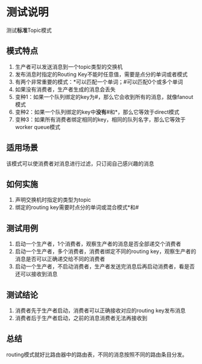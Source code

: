 # 测试说明

测试**标准**Topic模式

## 模式特点

1. 生产者可以发送消息到一个topic类型的交换机
2. 发布消息时指定的Routing Key不能时任意值，需要是点分的单词或者模式
3. 有两个非常重要的模式：*可以匹配一个单词；#可以匹配0个或多个单词
4. 如果没有消费者，生产者生成的消息会丢失
5. 变种1：如果一个队列绑定的key为#，那么它会收到所有的消息，就像fanout模式
6. 变种2：如果一个队列绑定的key中**没有**#和*，那么它等效于direct模式
7. 变种3：如果所有消费者绑定相同的key，相同的队列名字，那么它等效于worker queue模式

## 适用场景

该模式可以使消费者对消息进行过滤，只订阅自己感兴趣的消息

## 如何实施

1. 声明交换机时指定的类型为topic
2. 绑定的routing key需要时点分的单词或混合模式*和#

## 测试用例

1. 启动一个生产者，1个消费者，观察生产者的消息是否全部递交个消费者
2. 启动一个生产者，多个消费者，消费者绑定不同的routing key，观察生产者的消息是否可以正确递交给不同的消费者
3. 启动一个生产者，不启动消费者，生产者发送完消息后再启动消费者，看是否还可以接收到消息

## 测试结论

1. 消费者先于生产者启动，消费者可以正确接收对应的routing key发布消息
2. 消费者后于生产者启动，之前的消息消费者无法再接收到

## 总结

routing模式就好比路由器中的路由表，不同的消息按照不同的路由条目分发。
